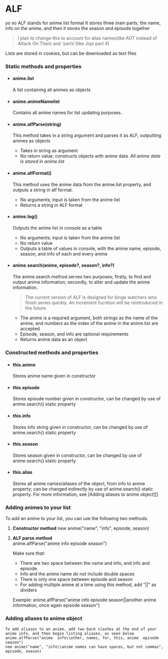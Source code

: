 # ALF

yo so
ALF stands for anime list format
It stores three main parts; the name, info on the anime, and then it stores the season and episode together

> I plan to change this to account for alias names(like AOT instead of Attack On Titan) and 'parts'(like Jojo part 4)

Lists are stored in cookies, but can be downloaded as text files

### Static methods and properties

- #### anime.list
    A list containing all animes as objects

- #### anime.animeNamelist
    Contains all anime names for list updating purposes.

- #### anime.alfParse(string)
    This method takes in a string argument and parses it as ALF, outputting animes as objects
    * Takes in string as argument
    * No return value; constructs objects with anime data. *All anime data is stored in anime.list*


- #### anime.alfFormat()  
    This method uses the anime data from the anime.list property, and outputs a string in alf format.  
    * No arguments; input is taken from the anime list
    * Returns a string in ALF format

- #### anime.log()  
    Outputs the anime list in console as a table  
    * No arguments; input is taken from the anime list
    * No return value
    * Outputs a table of values in console, with the anime name, episode, season, and info of each and every anime

- #### anime.search(anime, episode?, season?, info?)  
    The anime.search method serves two purposes; firstly, to find and output anime information; secondly, to alter and update the anime information.  

    > The current version of ALF is designed for binge watchers who finish series quickly. An increment fucntion will be reintroduced in the future.  
  
    * The anime is a required argument, both strings as the name of the anime, and numbers as the index of the anime in the anime.list are accepted  
    * Episode, season, and info are optional requirements  
    * Returns anime data as an object  



### Constructed methods and properties
- #### this.anime  
    Stores anime name given in constructor
- #### this.episode  
    Stores episode number given in constructor, can be changed by use of anime.search() static property
- #### this.info  
    Stores info string given in constructor, can be changed by use of anime.search() static property
- #### this.season  
    Stores season given in constructor, can be changed by use of anime.search() static property
- #### this.alias  
    Stores all anime names/aliases of the object, from info to anime property; can be changed indirectly by use of anime.search() static property. 
    For more information, see [Adding aliases to anime object][]

### Adding animes to your list  
To add an anime to your list, you can use the following two methods:  
1. **Constructor method**
    new anime("name", "info", episode, season)

2. **ALF parse method**  
    anime.alfParse("anime  info  episode season")

    Make sure that:
    * There are *two* space between the name and info, and info and episode.
    * Info and the anime name do not include double spaces
    * There is only one space between episode and season
    * For adding multiple anime at a time using this method, add "||" as dividers

    Example: anime.alfParse("anime  info  episode season||another anime  information, once again  episode season")

### Adding aliases to anime object  
    To add aliases to an anime, add two back slashes at the end of your anime info, and then begin listing aliases, as seen below
    anime.alfParse("anime  info\\other, names, for, this, anime  episode season")
    new anime("name", "info\\anime names can have spaces, but not commas", episode, season)